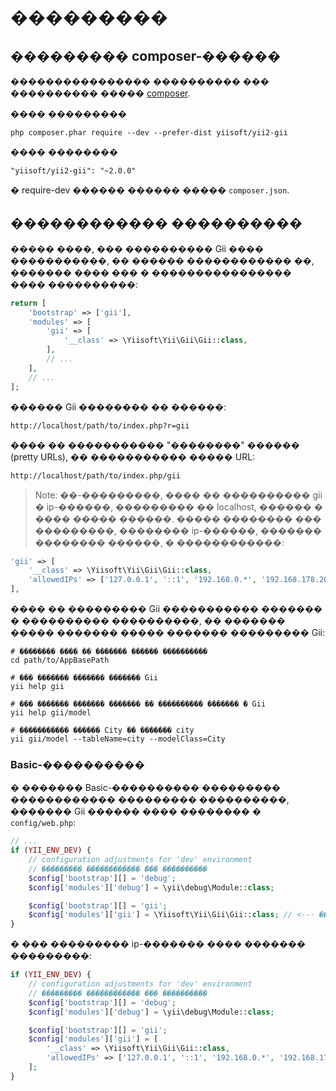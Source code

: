 ���������
============

## ��������� composer-������

���������������� ���������� ��� ���������� ����� [composer](http://getcomposer.org/download/).

���� ���������

```
php composer.phar require --dev --prefer-dist yiisoft/yii2-gii
```

���� ��������

```
"yiisoft/yii2-gii": "~2.0.0"
```

� require-dev ������ ������ ����� `composer.json`.


## ������������ ����������

����� ����, ��� ���������� Gii ���� �����������, �� ������ ������������ ��, ������� ���� ��� � ���������������� ���� ����������:

```php
return [
    'bootstrap' => ['gii'],
    'modules' => [
        'gii' => [
            '__class' => \Yiisoft\Yii\Gii\Gii::class,
        ],
        // ...
    ],
    // ...
];
```

������ Gii �������� �� ������:

```
http://localhost/path/to/index.php?r=gii
```

���� �� ����������� "��������" ������ (pretty URLs), �� ����������� ����� URL:

```
http://localhost/path/to/index.php/gii
```

> Note: ��-���������, ���� �� ���������� gii � ip-������, ��������� �� localhost, ������ � ���� ����� ������.
> ����� �������� ��� ���������, �������� ip-������, ������� �������� ������, � ������������:
>
```php
'gii' => [
    '__class' => \Yiisoft\Yii\Gii\Gii::class,
    'allowedIPs' => ['127.0.0.1', '::1', '192.168.0.*', '192.168.178.20'] // ���������, ��� ��� ����� �����
],
```

���� �� ��������� Gii ����������� ������� � ���������� ����������, �� ������� ����� ������� ����� ������� ��������� Gii:

```
# �������� ���� �� ������� ������ ����������
cd path/to/AppBasePath

# ��� ������� ������� ������� Gii
yii help gii

# ��� ������� ������� ������� �� ���������� ������� � Gii
yii help gii/model

# ����������� ������ City �� ������� city
yii gii/model --tableName=city --modelClass=City
```

### Basic-����������

� ������� Basic-���������� ��������� ������������ ��������� ����������, ������� Gii ������ ����
�������� � `config/web.php`:

```php
// ...
if (YII_ENV_DEV) {
    // configuration adjustments for 'dev' environment
    // ��������� ������������ ��� ����������
    $config['bootstrap'][] = 'debug';
    $config['modules']['debug'] = \yii\debug\Module::class;

    $config['bootstrap'][] = 'gii';
    $config['modules']['gii'] = \Yiisoft\Yii\Gii\Gii::class; // <--- �����
}
```

� ��� ��������� ip-������� ���� ������� ���������:

```php
if (YII_ENV_DEV) {
    // configuration adjustments for 'dev' environment
    // ��������� ������������ ��� ����������
    $config['bootstrap'][] = 'debug';
    $config['modules']['debug'] = \yii\debug\Module::class;

    $config['bootstrap'][] = 'gii';
    $config['modules']['gii'] = [
        '__class' => \Yiisoft\Yii\Gii\Gii::class,
        'allowedIPs' => ['127.0.0.1', '::1', '192.168.0.*', '192.168.178.20'],
    ];
}
```
